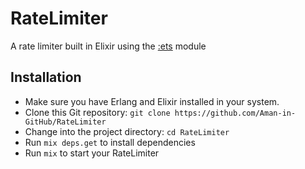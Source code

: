 # RateLimiter

A rate limiter built in Elixir using the [:ets](https://www.erlang.org/doc/apps/stdlib/ets.html) module

## Installation

- Make sure you have Erlang and Elixir installed in your system.
- Clone this Git repository: `git clone https://github.com/Aman-in-GitHub/RateLimiter`
- Change into the project directory: `cd RateLimiter`
- Run `mix deps.get` to install dependencies
- Run `mix` to start your RateLimiter
